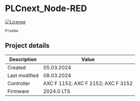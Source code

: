 # PLCnext_Node-RED
[![License](https://img.shields.io/badge/License-Apache_2.0-blue.svg)](https://www.apache.org/licenses/LICENSE-2.0)
```
Prueba
```
## Project details

|Description   | Value      |
|--------------|------------|
|Created       | 05.03.2024 |
|Last modified | 08.03.2024 |
|Controller    | AXC F 1152; AXC F 2152; AXC F 3152 |
|Firmware      | 2024.0 LTS |

